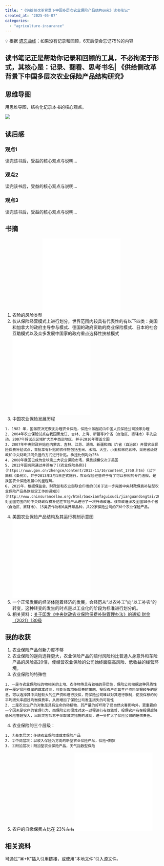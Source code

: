 ```yaml
---
title: "《供给侧改革背景下中国多层次农业保险产品结构研究》读书笔记"
created_at: "2025-05-07"
categories:
  - "agriculture-insurance"
---
```


💡 根据 [遗忘曲线](https://baike.baidu.com/item/%E9%81%97%E5%BF%98%E6%9B%B2%E7%BA%BF/7278665?fr=aladdin)：如果没有记录和回顾，6天后便会忘记75%的内容

读书笔记正是帮助你记录和回顾的工具，不必拘泥于形式，其核心是：记录、翻看、思考**书名**|  《供给侧改革背景下中国多层次农业保险产品结构研究》  
---
  
##  思维导图

用思维导图，结构化记录本书的核心观点。

![](/assets/images/gong-gei-ce-gai-ge-bei-jing-xia-zhong-guo-duo-ceng-ci-nong-ye-bao-xian-chan-pin-jie-gou-yan-jiu-du-shu-bi-ji/image_59.jpeg)

## 读后感

### 观点1

读完该书后，受益的核心观点与说明...

### 观点2

读完该书后，受益的核心观点与说明...

### 观点3

读完该书后，受益的核心观点与说明...

## 书摘

  1. 农险的风险类型![](/assets/images/gong-gei-ce-gai-ge-bei-jing-xia-zhong-guo-duo-ceng-ci-nong-ye-bao-xian-chan-pin-jie-gou-yan-jiu-du-shu-bi-ji/image_60.png)
  2. 仅从保险经营模式上进行划分，世界范围内较具有代表性的有以下四类：美国和加拿大的政府主导参与模式、德国的政府资助的商业保险模式、日本的社会互助模式以及众多发展中国家的政府重点选择性扶植模式![](/assets/images/gong-gei-ce-gai-ge-bei-jing-xia-zhong-guo-duo-ceng-ci-nong-ye-bao-xian-chan-pin-jie-gou-yan-jiu-du-shu-bi-ji/image_61.png)
  3. 中国农业保险发展历程

    1. 1982 年，国务院决定恢复办理农业保险，保险业务起初由中国人民保险公司独家办理
    2. 2004年农业保险试点在我国黑龙江、吉林、上海、新疆等9个省（自治区、直辖市）率先启动，2007年将试点区域扩大至中西部地区，并于2010年覆盖全国
    3. 2007年中央财政开始在内蒙古、吉林、江苏、湖南、新疆和四川六省（自治区）开展农业保险保费补贴试点，首批享有补贴的农作物包括玉米、水稻、大豆、小麦和棉花五种，采用省级财政和中央财政共同负担的方式进行补贴，承担比例均为25%
    4. 2008年我国已成为全球第二大农业保险市场，保费规模仅次于美国
    5. 2012年国务院通过并颁布了[《农业保险条例》](https://www.gov.cn/zhengce/content/2012-11/16/content_1760.htm)（以下简称《条例》），并于2013年3月1日正式施行，农业保险经营终于有了可以参照的专门法规，是我国农业保险发展中的里程碑。
    6. 2015年，根据保监会、财政部和农业部联合印发的[《关于进一步完善中央财政保费补贴型农业保险产品条款拟定工作的通知》](http://www.cninsurancelaw.org/html/baoxianfaguisudi/jianguandongtai/2015/0404/229.html)，对全国范围内的中央财政保费补贴性农险产品进行了一次升级改造。该项改造涉及全国30余个省（自治区、直辖市）、15类农作物和6类养殖品种，共22家保险公司的738个农业保险产品。

  4. 美国农业保险产品结构及其运行机制示意图![](/assets/images/gong-gei-ce-gai-ge-bei-jing-xia-zhong-guo-duo-ceng-ci-nong-ye-bao-xian-chan-pin-jie-gou-yan-jiu-du-shu-bi-ji/image_57.png)
  5. 一个正常发展的经济体随着经济的发展，会经历从“以农补工”向“以工补农”的转变，这种转变的发生的时点是以工业化的阶段为标准进行划分的。
  6. 相关资料：[关于印发《中央财政农业保险保费补贴管理办法》的通知 财金〔2021〕130号](https://www.gov.cn/zhengce/zhengceku/2022-01/07/content_5666866.htm)

## 我的收获

  1. 农业保险产品创新力度不够
  2. 农业保险的逆向选择更大，农业保险产品的赔付风险约比普通人身意外和车险产品的风险高20倍，使经营农业保险的公司始终面临高风险、低收益的经营环境。
  3. 农业保险的特殊性

    1. 一是与农业保险标的物相关的土地、农作物等具有较强的异质性，保险公司根据这种异质性逐一厘定保险费率的成本过高，只能采取均衡保费的策略，投保农户对其生产资料掌握较多的信息，可以选择其中风险较大的生产资料进行投保，而保险公司难以对其进行限制，使投保标的的平均损失率超过均衡保费率，从而增加了保险公司发生损失的可能性
    2. 二是农业生产的对象是具有生命的动植物，其产量的好坏除了受自然灾害影响外，更重要的一个因素是农户的管理行为，而保险公司很难对这一过程进行有效监督，投保农户有在投保后降低风险管理投入，出现灾害后怠于采取减灾措施的激励，进一步扩大了保险公司的赔偿责任。

  4. 农业保险的三个层级：

    1. ①基本层次：传统农业保险或成本保险产品
    2. ②中间层次：以收入保险为方向的新型农业保险产品，保险+期货
    3. ③附加层次：附加型农业保险产品，天气指数型保险

  5. 农户的自缴保费占比在 23%左右![](/assets/images/gong-gei-ce-gai-ge-bei-jing-xia-zhong-guo-duo-ceng-ci-nong-ye-bao-xian-chan-pin-jie-gou-yan-jiu-du-shu-bi-ji/image_58.png)

## 相关资料

可通过“⌘+K”插入引用链接，或使用“本地文件”引入源文件。
